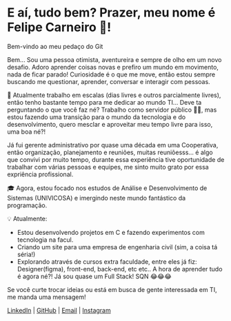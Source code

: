 # E aí, tudo bem? Prazer, meu nome é Felipe Carneiro 🐑!

Bem-vindo ao meu pedaço do Git

Bem... Sou uma pessoa otimista, aventureira e sempre de olho em um novo desafio. Adoro aprender coisas novas e prefiro um mundo em movimento, nada de ficar parado!
Curiosidade é o que me move, então estou sempre buscando me questionar, aprender, conversar e interagir com pessoas.

💼 Atualmente trabalho em escalas (dias livres e outros parcialmente livres), então tenho bastante tempo para me dedicar ao mundo TI... Deve ta perguntando o que você faz né?
Trabalho como servidor público 👮‍♂️, mas estou fazendo uma transição para o mundo da tecnologia e do desenvolvimento, quero mesclar e aproveitar meu tempo livre para isso, uma boa né?!

Já fui gerente administrativo por quase uma década em uma Cooperativa, então organização, planejamento e reuniões, muitas reuniõesss... é algo que convivi por muito tempo, durante essa experiência tive oportunidade de trabalhar com várias pessoas e equipes, me sinto muito grato por essa expriência profissional.

🎓 Agora, estou focado nos estudos de Análise e Desenvolvimento de Sistemas (UNIVICOSA) e imergindo neste mundo fantástico da programação.

💡 Atualmente:
- Estou desenvolvendo projetos em C e fazendo experimentos com tecnologia na facul.
- Criando um site para uma empresa de engenharia civil (sim, a coisa tá séria!)
- Explorando através de cursos extra faculdade, entre eles já fiz: Designer(figma), front-end, back-end, etc etc.. A hora de aprender tudo é agora né?! Já sou quase um Full Stack! SQN 😂😂😂

Se você curte trocar ideias ou está em busca de gente interessada em TI, me manda uma mensagem!


[LinkedIn](https://linkedin.com/in/felipe-carneiro-5b6108302/) | [GitHub](https://github.com/Felipe-Carneiro89) | [Email](mailto:felipesgc@yahoo.com.br) | [Instagram](https://www.instagram.com/felipesgcarneiro/profilecard/?igsh=MW83OGVnMW1rY3gybw==)










